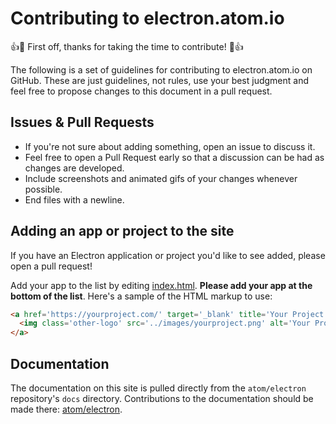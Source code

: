 # Contributing to electron.atom.io

:+1::tada: First off, thanks for taking the time to contribute! :tada::+1:

The following is a set of guidelines for contributing to electron.atom.io on GitHub. These are just guidelines, not rules, use your best judgment and feel free to propose changes to this document in a pull request.

## Issues & Pull Requests

* If you're not sure about adding something, open an issue to discuss it.
* Feel free to open a Pull Request early so that a discussion can be had as changes are developed.
* Include screenshots and animated gifs of your changes whenever possible.
* End files with a newline.


## Adding an app or project to the site

If you have an Electron application or project you'd like to see added, please open a pull request!

Add your app to the list by editing [index.html](/index.html). **Please add your app at the bottom of the list**. Here's a sample of the HTML markup to use:

```html
<a href='https://yourproject.com/' target='_blank' title='Your Project'>
  <img class='other-logo' src='../images/yourproject.png' alt='Your Project'>
</a>
```

## Documentation

The documentation on this site is pulled directly from the `atom/electron` repository's `docs` directory. Contributions to the documentation should be made there: [atom/electron](https://github.com/atom/electron/tree/master/docs).
